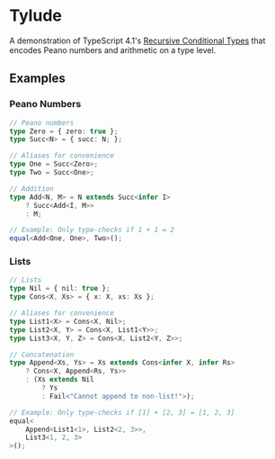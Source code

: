 # Tylude

A demonstration of TypeScript 4.1's [Recursive Conditional Types](https://devblogs.microsoft.com/typescript/announcing-typescript-4-1/#recursive-conditional-types) that encodes Peano numbers and arithmetic on a type level.

## Examples

### Peano Numbers

```typescript
// Peano numbers
type Zero = { zero: true };
type Succ<N> = { succ: N; };

// Aliases for convenience
type One = Succ<Zero>;
type Two = Succ<One>;

// Addition
type Add<N, M> = N extends Succ<infer I>
    ? Succ<Add<I, M>>
    : M;

// Example: Only type-checks if 1 + 1 = 2
equal<Add<One, One>, Two>();
```

### Lists

```typescript
// Lists
type Nil = { nil: true };
type Cons<X, Xs> = { x: X, xs: Xs };

// Aliases for convenience
type List1<X> = Cons<X, Nil>;
type List2<X, Y> = Cons<X, List1<Y>>;
type List3<X, Y, Z> = Cons<X, List2<Y, Z>>;

// Concatenation
type Append<Xs, Ys> = Xs extends Cons<infer X, infer Rs>
    ? Cons<X, Append<Rs, Ys>>
    : (Xs extends Nil
        ? Ys
        : Fail<"Cannot append to non-list!">);

// Example: Only type-checks if [1] + [2, 3] = [1, 2, 3]
equal<
    Append<List1<1>, List2<2, 3>>,
    List3<1, 2, 3>
>();
```
